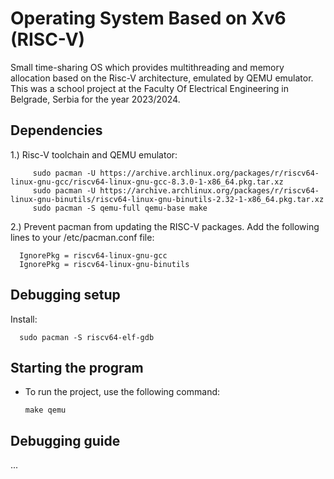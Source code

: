 # Operating System Based on Xv6 (RISC-V)

Small time-sharing OS which provides multithreading and memory allocation based on the Risc-V architecture, emulated by QEMU emulator.
This was a school project at the Faculty Of Electrical Engineering in Belgrade, Serbia for the year 2023/2024.

## Dependencies

   1.) Risc-V toolchain and QEMU emulator:
         
         sudo pacman -U https://archive.archlinux.org/packages/r/riscv64-linux-gnu-gcc/riscv64-linux-gnu-gcc-8.3.0-1-x86_64.pkg.tar.xz
         sudo pacman -U https://archive.archlinux.org/packages/r/riscv64-linux-gnu-binutils/riscv64-linux-gnu-binutils-2.32-1-x86_64.pkg.tar.xz
         sudo pacman -S qemu-full qemu-base make

   2.) Prevent pacman from updating the RISC-V packages. Add the following lines to your /etc/pacman.conf file:

      IgnorePkg = riscv64-linux-gnu-gcc
      IgnorePkg = riscv64-linux-gnu-binutils

## Debugging setup

Install:

      sudo pacman -S riscv64-elf-gdb

## Starting the program

- To run the project, use the following command:

      make qemu

## Debugging guide

...
